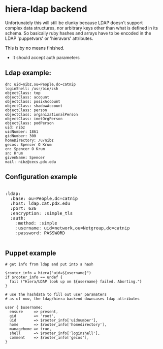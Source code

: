 # hiera-ldap backend

Unfortunately this will still be clunky because LDAP doesn't support complex
data structures, nor arbitrary keys other than what is defined in its schema.
So basically ruby hashes and arrays have to be encoded in the LDAP 'puppetvars'
or 'hieravars' attributes.

This is by no means finished.

- It should accept auth parameters


## Ldap example:

    dn: uid=nibz,ou=People,dc=catnip
    loginShell: /usr/bin/zsh
    objectClass: top
    objectClass: account
    objectClass: posixAccount
    objectClass: shadowAccount
    objectClass: person
    objectClass: organizationalPerson
    objectClass: inetOrgPerson
    objectClass: podPerson
    uid: nibz
    uidNumber: 1861
    gidNumber: 300
    homeDirectory: /u/nibz
    gecos: Spencer O Krum
    cn: Spencer O Krum
    sn: Krum
    givenName: Spencer
    mail: nibz@cecs.pdx.edu


## Configuration example
<pre>

:ldap:
  :base: ou=People,dc=catnip
  :host: ldap.cat.pdx.edu
  :port: 636
  :encryption: :simple_tls
  :auth:
    :method: :simple
    :username: uid=network,ou=Netgroup,dc=catnip
    :password: PASSWORD

</pre>

## Puppet example


    # get info from ldap and put into a hash

    $rooter_info = hiera("uid=${username}")
    if $rooter_info == undef {
      fail ("Hiera/LDAP look up on ${username} failed. Aborting.")
    }

    # use the hashdata to fill out user paramaters
    # as of now, the ldap/hiera backend downcases ldap attributes

    user { $username:
      ensure     => present,
      gid        => 'root',
      uid        => $rooter_info['uidnumber'],
      home       => $rooter_info['homedirectory'],
      managehome => true,
      shell      => $rooter_info['loginshell'],
      comment    => $rooter_info['gecos'],
    }



